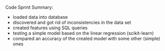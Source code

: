 Code Sprint Summary:
- loaded data into database
- discovered and got rid of inconsistencies in the data set
- created features using SQL queries
- testing a simple model based on the linear regression (scikit-learn)
- compared an accuracy of the created model with some other (simple) ones
